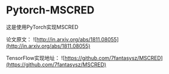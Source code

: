 # Pytorch-MSCRED

这是使用PyTorch实现MSCRED

论文原文：
![http://in.arxiv.org/abs/1811.08055](http://in.arxiv.org/abs/1811.08055)

TensorFlow实现地址：
![https://github.com/7fantasysz/MSCRED](https://github.com/7fantasysz/MSCRED)

